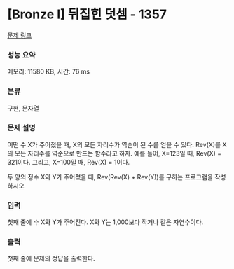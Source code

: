 # [Bronze I] 뒤집힌 덧셈 - 1357 

[문제 링크](https://www.acmicpc.net/problem/1357) 

### 성능 요약

메모리: 11580 KB, 시간: 76 ms

### 분류

구현, 문자열

### 문제 설명

<p>어떤 수 X가 주어졌을 때, X의 모든 자리수가 역순이 된 수를 얻을 수 있다. Rev(X)를 X의 모든 자리수를 역순으로 만드는 함수라고 하자. 예를 들어, X=123일 때, Rev(X) = 321이다. 그리고, X=100일 때, Rev(X) = 1이다.</p>

<p>두 양의 정수 X와 Y가 주어졌을 때, Rev(Rev(X) + Rev(Y))를 구하는 프로그램을 작성하시오</p>

### 입력 

 <p>첫째 줄에 수 X와 Y가 주어진다. X와 Y는 1,000보다 작거나 같은 자연수이다.</p>

### 출력 

 <p>첫째 줄에 문제의 정답을 출력한다.</p>

